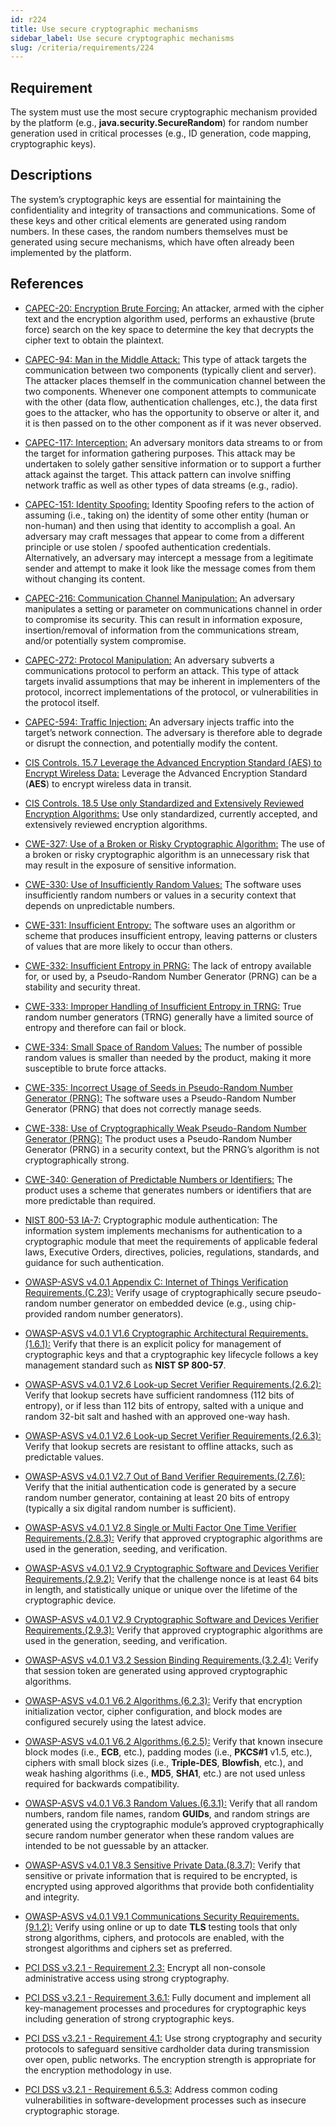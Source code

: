 ```yaml
---
id: r224
title: Use secure cryptographic mechanisms
sidebar_label: Use secure cryptographic mechanisms
slug: /criteria/requirements/224
---
```


## Requirement

The system must use
the most secure cryptographic mechanism
provided by the platform
(e.g., **java.security.SecureRandom**)
for random number generation used
in critical processes
(e.g., ID generation, code mapping, cryptographic keys).

## Descriptions

The system’s cryptographic keys
are essential for maintaining
the confidentiality and integrity
of transactions and communications.
Some of these keys
and other critical elements
are generated using random numbers.
In these cases,
the random numbers themselves
must be generated
using secure mechanisms,
which have often already been implemented
by the platform.

## References

- [CAPEC-20: Encryption Brute Forcing:](https://capec.mitre.org/data/definitions/20.html)
  An attacker, armed with the cipher text
  and the encryption algorithm used,
  performs an exhaustive (brute force) search
  on the key space to determine
  the key that decrypts the cipher text
  to obtain the plaintext.

- [CAPEC-94: Man in the Middle Attack:](https://capec.mitre.org/data/definitions/94.html)
  This type of attack targets
  the communication between two components
  (typically client and server).
  The attacker places themself
  in the communication channel
  between the two components.
  Whenever one component attempts
  to communicate with the other
  (data flow, authentication challenges, etc.),
  the data first goes to the attacker,
  who has the opportunity
  to observe or alter it,
  and it is then passed on to the other component
  as if it was never observed.

- [CAPEC-117: Interception:](https://capec.mitre.org/data/definitions/117.html)
  An adversary monitors data streams to
  or from the target
  for information gathering purposes.
  This attack may be undertaken
  to solely gather sensitive information
  or to support a further attack
  against the target.
  This attack pattern
  can involve sniffing network traffic
  as well as other types
  of data streams (e.g., radio).

- [CAPEC-151: Identity Spoofing:](https://capec.mitre.org/data/definitions/151.html)
  Identity Spoofing refers to the action of assuming (i.e., taking on)
  the identity of some other entity (human or non-human)
  and then using that identity to accomplish a goal.
  An adversary may craft messages that appear to come from a different principle
  or use stolen / spoofed authentication credentials.
  Alternatively, an adversary may intercept a message from a legitimate sender
  and attempt to make it look like the message comes from them
  without changing its content.

- [CAPEC-216: Communication Channel Manipulation:](https://capec.mitre.org/data/definitions/216.html)
  An adversary manipulates a setting or parameter on communications channel
  in order to compromise its security. This can result in information exposure,
  insertion/removal of information from the communications stream,
  and/or potentially system compromise.

- [CAPEC-272: Protocol Manipulation:](https://capec.mitre.org/data/definitions/272.html)
  An adversary subverts a communications protocol to perform an attack.
  This type of attack targets invalid assumptions
  that may be inherent in implementers of the protocol,
  incorrect implementations of the protocol,
  or vulnerabilities in the protocol itself.

- [CAPEC-594: Traffic Injection:](https://capec.mitre.org/data/definitions/594.html)
  An adversary injects traffic into the target’s network connection.
  The adversary is therefore able to degrade or disrupt the connection,
  and potentially modify the content.

- [CIS Controls. 15.7 Leverage the Advanced Encryption Standard (AES) to
  Encrypt Wireless Data:](https://www.cisecurity.org/controls/)
  Leverage the Advanced Encryption Standard (**AES**)
  to encrypt wireless data in transit.

- [CIS Controls. 18.5 Use only Standardized and Extensively Reviewed Encryption Algorithms:](https://www.cisecurity.org/controls/)
  Use only standardized, currently accepted,
  and extensively reviewed encryption algorithms.

- [CWE-327: Use of a Broken or Risky Cryptographic Algorithm:](https://cwe.mitre.org/data/definitions/327.html)
  The use of a broken or risky cryptographic algorithm is an unnecessary risk
  that may result in the exposure of sensitive information.

- [CWE-330: Use of Insufficiently Random Values:](https://cwe.mitre.org/data/definitions/330.html)
  The software uses insufficiently random numbers
  or values in a security context that depends on unpredictable numbers.

- [CWE-331: Insufficient Entropy:](https://cwe.mitre.org/data/definitions/331.html)
  The software uses an algorithm or scheme that produces insufficient entropy,
  leaving patterns or clusters of values
  that are more likely to occur than others.

- [CWE-332: Insufficient Entropy in PRNG:](https://cwe.mitre.org/data/definitions/332.html)
  The lack of entropy available for, or used by,
  a Pseudo-Random Number Generator (PRNG) can be a stability and security threat.

- [CWE-333: Improper Handling of Insufficient Entropy in TRNG:](https://cwe.mitre.org/data/definitions/333.html)
  True random number generators (TRNG) generally have a limited source of entropy
  and therefore can fail or block.

- [CWE-334: Small Space of Random Values:](https://cwe.mitre.org/data/definitions/334.html)
  The number of possible random values is smaller than needed by the product,
  making it more susceptible to brute force attacks.

- [CWE-335: Incorrect Usage of Seeds in Pseudo-Random Number Generator (PRNG):](https://cwe.mitre.org/data/definitions/335.html)
  The software uses a Pseudo-Random Number Generator (PRNG)
  that does not correctly manage seeds.

- [CWE-338: Use of Cryptographically Weak Pseudo-Random Number Generator (PRNG):](https://cwe.mitre.org/data/definitions/338.html)
  The product uses a Pseudo-Random Number Generator (PRNG) in a security context,
  but the PRNG’s algorithm is not cryptographically strong.

- [CWE-340: Generation of Predictable Numbers or Identifiers:](https://cwe.mitre.org/data/definitions/340.html)
  The product uses a scheme that generates numbers
  or identifiers that are more predictable than required.

- [NIST 800-53 IA-7:](https://nvd.nist.gov/800-53/Rev4/control/IA-7)
  Cryptographic module authentication:
  The information system implements mechanisms for authentication
  to a cryptographic module that
  meet the requirements of applicable federal laws, Executive Orders, directives,
  policies, regulations, standards, and guidance for such authentication.

- [OWASP-ASVS v4.0.1 Appendix C: Internet of Things Verification Requirements.(C.23):](https://owasp.org/www-pdf-archive/OWASP_Application_Security_Verification_Standard_4.0-en.pdf)
  Verify usage of cryptographically secure pseudo-random number generator
  on embedded device (e.g., using chip-provided random number generators).

- [OWASP-ASVS v4.0.1 V1.6 Cryptographic Architectural Requirements.(1.6.1):](https://owasp.org/www-pdf-archive/OWASP_Application_Security_Verification_Standard_4.0-en.pdf)
  Verify that there is an explicit policy for management of cryptographic keys
  and that a cryptographic key lifecycle follows a key management standard
  such as **NIST SP 800-57**.

- [OWASP-ASVS v4.0.1 V2.6 Look-up Secret Verifier Requirements.(2.6.2):](https://owasp.org/www-pdf-archive/OWASP_Application_Security_Verification_Standard_4.0-en.pdf)
  Verify that lookup secrets have sufficient randomness (112 bits of entropy),
  or if less than 112 bits of entropy, salted with a unique
  and random 32-bit salt and hashed with an approved one-way hash.

- [OWASP-ASVS v4.0.1 V2.6 Look-up Secret Verifier Requirements.(2.6.3):](https://owasp.org/www-pdf-archive/OWASP_Application_Security_Verification_Standard_4.0-en.pdf)
  Verify that lookup secrets are resistant to offline attacks,
  such as predictable values.

- [OWASP-ASVS v4.0.1 V2.7 Out of Band Verifier Requirements.(2.7.6):](https://owasp.org/www-pdf-archive/OWASP_Application_Security_Verification_Standard_4.0-en.pdf)
  Verify that the initial authentication code is generated
  by a secure random number generator,
  containing at least 20 bits of entropy
  (typically a six digital random number is sufficient).

- [OWASP-ASVS v4.0.1 V2.8 Single or Multi Factor One Time Verifier Requirements.(2.8.3):](https://owasp.org/www-pdf-archive/OWASP_Application_Security_Verification_Standard_4.0-en.pdf)
  Verify that approved cryptographic algorithms are used in the generation,
  seeding, and verification.

- [OWASP-ASVS v4.0.1 V2.9 Cryptographic Software and Devices Verifier Requirements.(2.9.2):](https://owasp.org/www-pdf-archive/OWASP_Application_Security_Verification_Standard_4.0-en.pdf)
  Verify that the challenge nonce is at least 64 bits in length,
  and statistically unique
  or unique over the lifetime of the cryptographic device.

- [OWASP-ASVS v4.0.1 V2.9 Cryptographic Software and Devices Verifier Requirements.(2.9.3):](https://owasp.org/www-pdf-archive/OWASP_Application_Security_Verification_Standard_4.0-en.pdf)
  Verify that approved cryptographic algorithms are used in the generation,
  seeding, and verification.

- [OWASP-ASVS v4.0.1 V3.2 Session Binding Requirements.(3.2.4):](https://owasp.org/www-pdf-archive/OWASP_Application_Security_Verification_Standard_4.0-en.pdf)
  Verify that session token are generated
  using approved cryptographic algorithms.

- [OWASP-ASVS v4.0.1 V6.2 Algorithms.(6.2.3):](https://owasp.org/www-pdf-archive/OWASP_Application_Security_Verification_Standard_4.0-en.pdf)
  Verify that encryption initialization vector, cipher configuration,
  and block modes are configured securely using the latest advice.

- [OWASP-ASVS v4.0.1 V6.2 Algorithms.(6.2.5):](https://owasp.org/www-pdf-archive/OWASP_Application_Security_Verification_Standard_4.0-en.pdf)
  Verify that known insecure block modes (i.e., **ECB**, etc.),
  padding modes (i.e., **PKCS#1** v1.5, etc.),
  ciphers with small block sizes (i.e., **Triple-DES**, **Blowfish**, etc.),
  and weak hashing algorithms (i.e., **MD5**, **SHA1**, etc.)
  are not used unless required for backwards compatibility.

- [OWASP-ASVS v4.0.1 V6.3 Random Values.(6.3.1):](https://owasp.org/www-pdf-archive/OWASP_Application_Security_Verification_Standard_4.0-en.pdf)
  Verify that all random numbers, random file names, random **GUIDs**,
  and random strings are generated using the cryptographic module’s
  approved cryptographically secure random number generator
  when these random values are intended to be not guessable by an attacker.

- [OWASP-ASVS v4.0.1 V8.3 Sensitive Private Data.(8.3.7):](https://owasp.org/www-pdf-archive/OWASP_Application_Security_Verification_Standard_4.0-en.pdf)
  Verify that sensitive or private information that is required to be encrypted,
  is encrypted using approved algorithms that provide both confidentiality
  and integrity.

- [OWASP-ASVS v4.0.1 V9.1 Communications Security Requirements.(9.1.2):](https://owasp.org/www-pdf-archive/OWASP_Application_Security_Verification_Standard_4.0-en.pdf)
  Verify using online or up to date **TLS** testing tools
  that only strong algorithms, ciphers, and protocols are enabled,
  with the strongest algorithms and ciphers set as preferred.

- [PCI DSS v3.2.1 - Requirement 2.3:](https://www.pcisecuritystandards.org/documents/PCI_DSS_v3-2-1.pdf)
  Encrypt all non-console administrative access using strong cryptography.

- [PCI DSS v3.2.1 - Requirement 3.6.1:](https://www.pcisecuritystandards.org/documents/PCI_DSS_v3-2-1.pdf)
  Fully document and implement all key-management processes
  and procedures for cryptographic keys
  including generation of strong cryptographic keys.

- [PCI DSS v3.2.1 - Requirement 4.1:](https://www.pcisecuritystandards.org/documents/PCI_DSS_v3-2-1.pdf)
  Use strong cryptography and security protocols
  to safeguard sensitive cardholder data during transmission over open,
  public networks. The encryption strength is appropriate
  for the encryption methodology in use.

- [PCI DSS v3.2.1 - Requirement 6.5.3:](https://www.pcisecuritystandards.org/documents/PCI_DSS_v3-2-1.pdf)
  Address common coding vulnerabilities in software-development processes
  such as insecure cryptographic storage.
